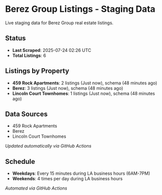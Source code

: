 # Berez Group Listings - Staging Data

Live staging data for Berez Group real estate listings.

## Status

- **Last Scraped**: 2025-07-24 02:26 UTC
- **Total Listings**: 6

## Listings by Property

- **459 Rock Apartments**: 2 listings (Just now), schema (48 minutes ago)
- **Berez**: 3 listings (Just now), schema (48 minutes ago)
- **Lincoln Court Townhomes**: 1 listings (Just now), schema (48 minutes ago)

## Data Sources

- 459 Rock Apartments
- Berez
- Lincoln Court Townhomes

*Updated automatically via GitHub Actions*

## Schedule

- **Weekdays**: Every 15 minutes during LA business hours (6AM-7PM)
- **Weekends**: 4 times per day during LA business hours

*Automated via GitHub Actions*
